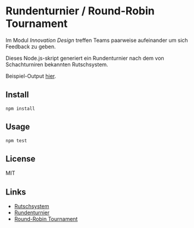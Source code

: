 # Rundenturnier / Round-Robin Tournament

Im Modul *Innovation Design* treffen Teams paarweise aufeinander um sich Feedback zu geben.

Dieses Node.js-skript generiert ein Rundenturnier nach dem von Schachturniren bekannten Rutschsystem.

Beispiel-Output [hier](beispiel.md).


## Install

	npm install

## Usage

	npm test
	
## License

MIT

## Links

* [Rutschsystem](https://de.wikipedia.org/wiki/Rutschsystem)
* [Rundenturnier](https://de.wikipedia.org/wiki/Rundenturnier)
* [Round-Robin Tournament](https://en.wikipedia.org/wiki/Round-robin_tournament)





